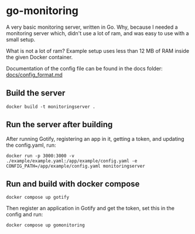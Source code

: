# go-monitoring
A very basic monitoring server, written in Go. Why, because I needed a
monitoring server which, didn't use a lot of ram, and was easy to use with a
small setup.

What is not a lot of ram? Example setup uses less than 12 MB of RAM inside the
given Docker container.

Documentation of the config file can be found in the docs folder: [docs/config_format.md](docs/config_format.md)

## Build the server
```
docker build -t monitoringserver .
```

## Run the server after building
After running Gotify, registering an app in it, getting a token, and updating the config.yaml, run:
```
docker run -p 3000:3000 -v ./example/example.yaml:/app/example/config.yaml -e CONFIG_PATH=/app/example/config.yaml monitoringserver
```

## Run and build with docker compose
```
docker compose up gotify
```
Then register an application in Gotify and get the token, set this in the config and run:
```
docker compose up gomonitoring
```

